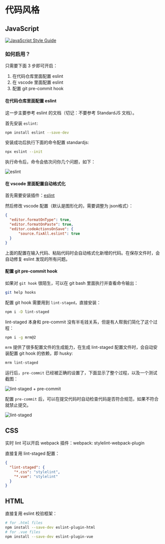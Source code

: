 # 代码风格

## JavaScript
[![JavaScript Style Guide](https://img.shields.io/badge/code_style-standard-brightgreen.svg)](https://standardjs.com)

### 如何启用？
只需要下面 3 步即可开启：

1. 在代码仓库里面配置 eslint
2. 在 vscode 里面配置 eslint
3. 配置 git pre-commit hook

#### 在代码仓库里面配置 eslint
这一步主要参考 eslint 的文档（切记：不要参考 StandardJS 文档）。

首先安装 `eslint`:
```bash
npm install eslint --save-dev
```
安装成功后执行下面的命令配置 standardjs:
```bash
npx eslint --init
```
执行命令后，命令会依次问你几个问题，如下：

![eslint](./assets/eslint.gif)

#### 在 vscode 里面配置自动格式化
首先需要安装插件：[eslint](https://marketplace.visualstudio.com/items?itemName=dbaeumer.vscode-eslint)

然后修改 vscode 配置（默认是图形化的，需要调整为 json格式）：
```json
{
  "editor.formatOnType": true,
  "editor.formatOnPaste": true,
  "editor.codeActionsOnSave": {
      "source.fixAll.eslint": true
  }
}
```
上面的配置在输入代码、粘贴代码时会自动格式化新增的代码。在保存文件时，会自动修复 eslint 发现的所有问题。

#### 配置 git pre-commit hook
如果对 `git hook` 很陌生，可以在 git bash 里面执行并查看命令输出：
```bash
git help hooks
```

配置 git hook 需要用到 `lint-staged`，直接安装：
```bash
npm i -D lint-staged
```

lint-staged 本身和 pre-commit 没有半毛钱关系，但是有人帮我们简化了这个过程：
```bash
npm i -g mrm@2
```

`mrm` 提供了很多配置文件的生成能力，在生成 lint-staged 配置文件时，会自动安装配置 git hook 的依赖，即 husky:

```bash
mrm lint-staged
```

运行后，`pre-commit` 已经被正确的设置了，下面显示了整个过程，以及一个测试截图：

![lint-staged + pre-commit](./assets/lint-staged1.gif)

配置 `pre-commit` 后，可以在提交代码时自动检查代码是否符合规范，如果不符合就禁止提交。

![lint-staged](./assets/lint-staged2.gif)

## CSS
实时 lint 可以开启 webpack 插件：webpack: stylelint-webpack-plugin

直接复用 lint-staged 配置：
```json
{
  "lint-staged": {
    "*.css": "stylelint",
    "*.vue": "stylelint"
  }
}
```

## HTML
直接复用 eslint 校验框架：
```bash
# for .html files
npm install --save-dev eslint-plugin-html
# for .vue files
npm install --save-dev eslint-plugin-vue
```
